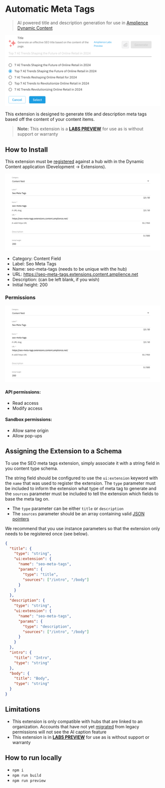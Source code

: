 # Automatic Meta Tags

> AI powered title and description generation for use in [Amplience Dynamic Content](https://amplience.com/dynamic-content)

![Screenshot](media/screenshot.png)

This extension is designed to generate title and description meta tags based off the content of your content items.

> **Note:** This extension is a [**LABS PREVIEW**](https://amplience.com/developers/docs/knowledge-center/amplience-labs) for use as is without support or warranty

## How to Install

This extension must be [registered](https://amplience.com/developers/docs/integrations/extensions/register-use) against a hub with in the Dynamic Content application (Development -> Extensions).

![Settings](media/settings.png)

- Category: Content Field
- Label: Seo Meta Tags
- Name: seo-meta-tags (needs to be unique with the hub)
- URL: https://seo-meta-tags.extensions.content.amplience.net
- Description: (can be left blank, if you wish)
- Initial height: 200

### Permissions

![Permissions](media/settings.png)

#### API permissions:

- Read access
- Modify access

#### Sandbox permissions:

- Allow same origin
- Allow pop-ups

## Assigning the Extension to a Schema

To use the SEO meta tags extension, simply associate it with a string field in you content type schema.

The string field should be configured to use the `ui:extension` keyword with the `name` that was used to register the extension. The `type` parameter must be included to inform the extension what type of meta tag to generate and the `sources` parameter must be included to tell the extension which fields to base the meta tag on.

- The `type` parameter can be either `title` or `description`
- The `sources` parameter should be an array containing valid [JSON pointers](https://datatracker.ietf.org/doc/html/rfc6901)

We recommend that you use instance parameters so that the extension only needs to be registered once (see below).

```json
{
  "title": {
    "type": "string",
    "ui:extension": {
      "name": "seo-meta-tags",
      "params": {
        "type": "title",
        "sources": ["/intro", "/body"]
      }
    }
  },
  "description": {
    "type": "string",
    "ui:extension": {
      "name": "seo-meta-tags",
      "params": {
        "type": "description",
        "sources": ["/intro", "/body"]
      }
    }
  },
  "intro": {
    "title": "Intro",
    "type": "string"
  },
  "body": {
    "title": "Body",
    "type": "string"
  }
}
```

## Limitations

- This extension is only compatible with hubs that are linked to an organization. Accounts that have not yet [migrated](https://amplience.com/developers/docs/knowledge-center/faqs/account/) from legacy permissions will not see the AI caption feature
- This extension is in [**LABS PREVIEW**](https://amplience.com/developers/docs/knowledge-center/amplience-labs) for use as is without support or warranty

## How to run locally

- `npm i`
- `npm run build`
- `npm run preview`
